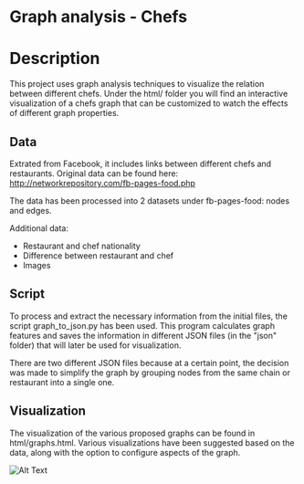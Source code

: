 # Graph analysis - Chefs

# Description
This project uses graph analysis techniques to visualize the relation between different chefs. Under the html/ folder
you will find an interactive visualization of a chefs graph that can be customized to watch the effects of different
graph properties.

## Data
Extrated from Facebook, it includes links between different chefs and restaurants. Original data can be found here: http://networkrepository.com/fb-pages-food.php

The data has been processed into 2 datasets under fb-pages-food: nodes and edges.

Additional data:
- Restaurant and chef nationality
- Difference between restaurant and chef
- Images

## Script
To process and extract the necessary information from the initial files, the script graph_to_json.py has been used.
This program calculates graph features and saves the information in different JSON files (in the "json" folder) that will later be used for visualization.

There are two different JSON files because at a certain point, the decision was made to simplify the graph by grouping
nodes from the same chain or restaurant into a single one.

## Visualization
The visualization of the various proposed graphs can be found in html/graphs.html.
Various visualizations have been suggested based on the data, along with the option to configure aspects of the graph.

![Alt Text](graph.gif)